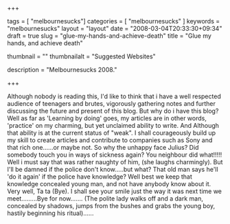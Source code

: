 
+++

tags = [ "melbournesucks"]
categories = [ "melbournesucks" ]
keywords = "melbournesucks"
layout = "layout"
date = "2008-03-04T20:33:30+09:34"
draft = true
slug = "glue-my-hands-and-achieve-death"
title = "Glue my hands, and achieve death"

thumbnail = ""
thumbnailalt = "Suggested Websites"

description = "Melbournesucks 2008."

+++

Although nobody is reading this, I'd like to think that i have a well respected audience of teenagers and brutes, vigorously gathering notes and further discussing the future and present of this blog. But why do i have this blog? Well as far as 'Learning by doing' goes, my articles are in other words, 'practice' on my charming, but yet unclaimed ability to write. And Although that ability is at the current status of "weak". I shall courageously build up my skill to create articles and contribute to companies such as Sony and that rich one......or maybe not. So why the unhappy face Julius? Did somebody touch you in ways of sickness again? You neighbour did what!!!!! Well i must say that was rather naughty of him, (she laughs charmingly). But I'll be damned if the police don't know.....but what? That old man says he'll 'do it again' if the police have knowledge? Well best we keep that knowledge concealed young man, and not have anybody know about it. Very well, Ta ta (Bye). I shall see your smile just the way it was next time we meet.........Bye for now....... (The polite lady walks off and a dark man, concealed by shadows, jumps from the bushes and grabs the young boy, hastily beginning his ritual)...... 